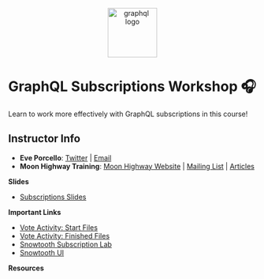 <p align="center">
<img src="https://upload.wikimedia.org/wikipedia/commons/thumb/1/17/GraphQL_Logo.svg/512px-GraphQL_Logo.svg.png" width="100" alt="graphql logo"/>
</p>

# GraphQL Subscriptions Workshop 🎧

Learn to work more effectively with GraphQL subscriptions in this course!

## Instructor Info

- **Eve Porcello**: [Twitter](https://twitter.com/eveporcello) | [Email](mailto:eve@moonhighway.com)
- **Moon Highway Training**: [Moon Highway Website](https://www.moonhighway.com) | [Mailing List](http://bit.ly/moonhighway) | [Articles](https://www.moonhighway.com/articles)

**Slides**

- [Subscriptions Slides](https://slides.com/moonhighway/subscriptions-course/)

**Important Links**

- [Vote Activity: Start Files](https://github.com/eveporcello/vote-activity)
- [Vote Activity: Finished Files](https://github.com/eveporcello/vote-activity/tree/complete)
- [Snowtooth Subscription Lab](https://github.com/graphqlworkshop/snowtooth-subscriptions)
- [Snowtooth UI](https://github.com/graphqlworkshop/snowtooth-ui)

**Resources**
